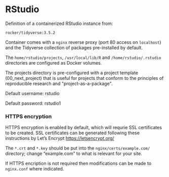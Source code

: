 RStudio
================

Definition of a containerized RStudio instance from:

    rocker/tidyverse:3.5.2

Container comes with a `nginx` reverse proxy (port 80 access on `localhost`)
and the Tidyverse collection of packages pre-installed by default.

The `home/rstudio/projects`, `/usr/local/lib/R` and `/home/rstudio/.rstudio`
directories are configured as Docker volumes.

The projects directory is pre-configured with a project template (00_next_project)
that is useful for projects that conform to the principles of reproducible research
and "project-as-a-package".

Default username: rstudio

Default password: rstudio1

### HTTPS encryption

HTTPS encryption is enabled by default, which will requrie SSL
certificates to be created. SSL certificates can be generated following
these instructions by Let’s Encrypt <https://letsencrypt.org/>

The `*.crt` and `*.key` should be put into the
`nginx/certs/example.com/` directory; change “example.com” to what is
relevant for your site.

If HTTPS encription is not required then modifications can be made to
`nginx.conf` where indicated.
